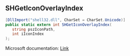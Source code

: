 ## SHGetIconOverlayIndex

```csharp
[DllImport("shell32.dll", CharSet = CharSet.Unicode)]
public static extern int SHGetIconOverlayIndex(
   string pszIconPath,
   int iIconIndex
);
```

Microsoft documentation: [Link](https://learn.microsoft.com/en-us/windows/win32/api/shlobj_core/nf-shlobj_core-shgeticonoverlayindexa)
